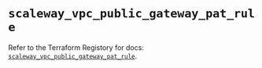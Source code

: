 # `scaleway_vpc_public_gateway_pat_rule`

Refer to the Terraform Registory for docs: [`scaleway_vpc_public_gateway_pat_rule`](https://registry.terraform.io/providers/scaleway/scaleway/2.39.0/docs/resources/vpc_public_gateway_pat_rule).
